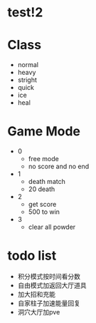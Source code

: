 # test!2

# Class

* normal
* heavy
* stright
* quick
* ice
* heal


# Game Mode

* 0
	* free mode
	* no score and no end
* 1
	* death match
	* 20 death
* 2
	* get score
	* 500 to win
* 3
	* clear all powder


# todo list

* 积分模式按时间看分数
* 自由模式加返回大厅道具
* 加大招和充能
* 自家柱子加速能量回复
* 洞穴大厅加pve
